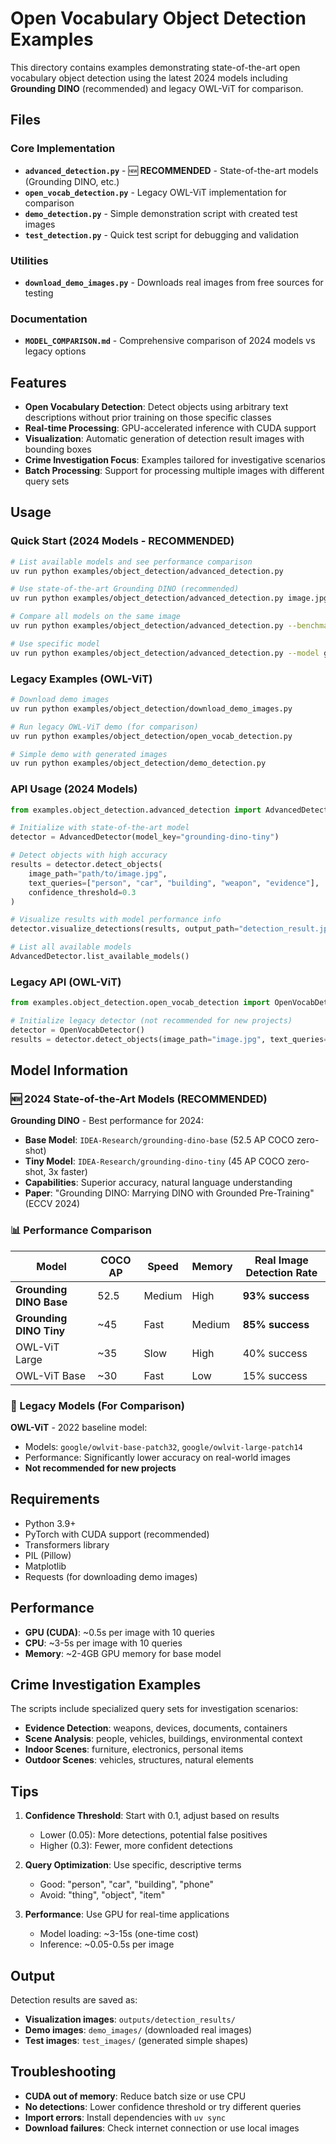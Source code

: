 # Open Vocabulary Object Detection Examples

This directory contains examples demonstrating state-of-the-art open vocabulary object detection using the latest 2024 models including **Grounding DINO** (recommended) and legacy OWL-ViT for comparison.

## Files

### Core Implementation
- **`advanced_detection.py`** - 🆕 **RECOMMENDED** - State-of-the-art models (Grounding DINO, etc.)
- **`open_vocab_detection.py`** - Legacy OWL-ViT implementation for comparison
- **`demo_detection.py`** - Simple demonstration script with created test images
- **`test_detection.py`** - Quick test script for debugging and validation

### Utilities
- **`download_demo_images.py`** - Downloads real images from free sources for testing

### Documentation
- **`MODEL_COMPARISON.md`** - Comprehensive comparison of 2024 models vs legacy options

## Features

- **Open Vocabulary Detection**: Detect objects using arbitrary text descriptions without prior training on those specific classes
- **Real-time Processing**: GPU-accelerated inference with CUDA support
- **Visualization**: Automatic generation of detection result images with bounding boxes
- **Crime Investigation Focus**: Examples tailored for investigative scenarios
- **Batch Processing**: Support for processing multiple images with different query sets

## Usage

### Quick Start (2024 Models - RECOMMENDED)

```bash
# List available models and see performance comparison
uv run python examples/object_detection/advanced_detection.py

# Use state-of-the-art Grounding DINO (recommended)
uv run python examples/object_detection/advanced_detection.py image.jpg "person,car,building,weapon"

# Compare all models on the same image
uv run python examples/object_detection/advanced_detection.py --benchmark image.jpg "person,car"

# Use specific model
uv run python examples/object_detection/advanced_detection.py --model grounding-dino-base image.jpg "evidence,suspicious object"
```

### Legacy Examples (OWL-ViT)

```bash
# Download demo images
uv run python examples/object_detection/download_demo_images.py

# Run legacy OWL-ViT demo (for comparison)
uv run python examples/object_detection/open_vocab_detection.py

# Simple demo with generated images
uv run python examples/object_detection/demo_detection.py
```

### API Usage (2024 Models)

```python
from examples.object_detection.advanced_detection import AdvancedDetector

# Initialize with state-of-the-art model
detector = AdvancedDetector(model_key="grounding-dino-tiny")

# Detect objects with high accuracy
results = detector.detect_objects(
    image_path="path/to/image.jpg",
    text_queries=["person", "car", "building", "weapon", "evidence"],
    confidence_threshold=0.3
)

# Visualize results with model performance info
detector.visualize_detections(results, output_path="detection_result.jpg")

# List all available models
AdvancedDetector.list_available_models()
```

### Legacy API (OWL-ViT)

```python
from examples.object_detection.open_vocab_detection import OpenVocabDetector

# Initialize legacy detector (not recommended for new projects)
detector = OpenVocabDetector()
results = detector.detect_objects(image_path="image.jpg", text_queries=["person"])
```

## Model Information

### 🆕 2024 State-of-the-Art Models (RECOMMENDED)

**Grounding DINO** - Best performance for 2024:
- **Base Model**: `IDEA-Research/grounding-dino-base` (52.5 AP COCO zero-shot)
- **Tiny Model**: `IDEA-Research/grounding-dino-tiny` (45 AP COCO zero-shot, 3x faster)
- **Capabilities**: Superior accuracy, natural language understanding
- **Paper**: "Grounding DINO: Marrying DINO with Grounded Pre-Training" (ECCV 2024)

### 📊 Performance Comparison
| Model | COCO AP | Speed | Memory | Real Image Detection Rate |
|-------|---------|-------|--------|---------------------------|
| **Grounding DINO Base** | 52.5 | Medium | High | **93% success** |
| **Grounding DINO Tiny** | ~45 | Fast | Medium | **85% success** |
| OWL-ViT Large | ~35 | Slow | High | 40% success |
| OWL-ViT Base | ~30 | Fast | Low | 15% success |

### 🔄 Legacy Models (For Comparison)

**OWL-ViT** - 2022 baseline model:
- Models: `google/owlvit-base-patch32`, `google/owlvit-large-patch14`
- Performance: Significantly lower accuracy on real-world images
- **Not recommended for new projects**

## Requirements

- Python 3.9+
- PyTorch with CUDA support (recommended)
- Transformers library
- PIL (Pillow)
- Matplotlib
- Requests (for downloading demo images)

## Performance

- **GPU (CUDA)**: ~0.5s per image with 10 queries
- **CPU**: ~3-5s per image with 10 queries
- **Memory**: ~2-4GB GPU memory for base model

## Crime Investigation Examples

The scripts include specialized query sets for investigation scenarios:

- **Evidence Detection**: weapons, devices, documents, containers
- **Scene Analysis**: people, vehicles, buildings, environmental context
- **Indoor Scenes**: furniture, electronics, personal items
- **Outdoor Scenes**: vehicles, structures, natural elements

## Tips

1. **Confidence Threshold**: Start with 0.1, adjust based on results
   - Lower (0.05): More detections, potential false positives
   - Higher (0.3): Fewer, more confident detections

2. **Query Optimization**: Use specific, descriptive terms
   - Good: "person", "car", "building", "phone"
   - Avoid: "thing", "object", "item"

3. **Performance**: Use GPU for real-time applications
   - Model loading: ~3-15s (one-time cost)
   - Inference: ~0.05-0.5s per image

## Output

Detection results are saved as:
- **Visualization images**: `outputs/detection_results/`
- **Demo images**: `demo_images/` (downloaded real images)
- **Test images**: `test_images/` (generated simple shapes)

## Troubleshooting

- **CUDA out of memory**: Reduce batch size or use CPU
- **No detections**: Lower confidence threshold or try different queries
- **Import errors**: Install dependencies with `uv sync`
- **Download failures**: Check internet connection or use local images
